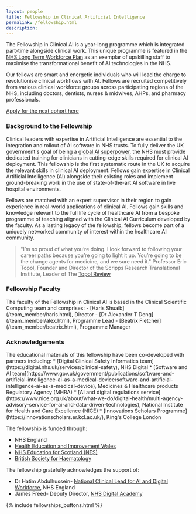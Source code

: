 ```yaml
---
layout: people
title: Fellowship in Clinical Artificial Intelligence
permalink: /fellowship.html
description:
---
```

The Fellowship in Clinical AI is a year-long programme which is integrated part-time alongside clinical work.
This unique programme is featured in the [NHS Long Term Workforce Plan](https://www.england.nhs.uk/publication/nhs-long-term-workforce-plan/) as an exemplar of upskilling staff to maximise the transformational benefit of AI technologies in the NHS.

Our fellows are smart and energetic individuals who will lead the charge to revolutionise clinical workflows with AI.
Fellows are recruited competitively from various clinical workforce groups across participating regions of the NHS, including doctors, dentists, nurses & midwives, AHPs, and pharmacy professionals.

[Apply for the next cohort here](/fellowship_application.html)

<h3 style>Background to the Fellowship</h3>

Clinical leaders with expertise in Artificial Intelligence are essential to the integration and rollout of AI software in NHS trusts. 
To fully deliver the UK government's goal of being a [global AI superpower](https://assets.publishing.service.gov.uk/media/614db4d1e90e077a2cbdf3c4/National_AI_Strategy_-_PDF_version.pdf), the NHS must provide dedicated training for clinicians in cutting-edge skills required for clinical AI deployment.
This fellowship is the first systematic route in the UK to acquire the relevant skills in clinical AI deployment. Fellows  gain expertise in Clinical Artificial Intelligence (AI) alongside their existing roles and implement ground-breaking work in the use of state-of-the-art AI software in live hospital environments.

Fellows are matched with an expert supervisor in their region to gain experience in real-world applications of clinical AI. Fellows gain skills and knowledge relevant to the full life cycle of healthcare AI from a bespoke programme of teaching aligned with the Clinical AI Curriculum developed by the faculty.
As a lasting legacy of the fellowship, fellows become part of a uniquely networked community of interest within the healthcare AI community.

>"I’m so proud of what you’re doing. I look forward to following your career paths because you’re going to light it up. You’re going to be the change agents for medicine, and we sure need it."
>Professor Eric Topol, Founder and Director of the Scripps Research Translational Institute, Leader of The [Topol Review](https://topol.hee.nhs.uk/)

<h3 style>Fellowship Faculty</h3>
The faculty of the Fellowship in Clinical AI is based in the Clinical Scientific Computing team and comprises:
- [Haris Shuaib](/team_member/haris.html),  Director
- [Dr Alexander T Deng](/team_member/alex.html), Programme Lead
- [Beatrix Fletcher](/team_member/beatrix.html), Programme Manager

<h3 style>Acknowledgements</h3>
The educational materials of this fellowship have been co-developed with partners including:
* [Digital Clinical Safety Informatics team](https://digital.nhs.uk/services/clinical-safety), NHS Digital
* [Software and AI team](https://www.gov.uk/government/publications/software-and-artificial-intelligence-ai-as-a-medical-device/software-and-artificial-intelligence-ai-as-a-medical-device), Medicines & Healthcare products Regulatory Agency (MHRA)
* [AI and digital regulations service](https://www.nice.org.uk/about/what-we-do/digital-health/multi-agency-advisory-service-for-ai-and-data-driven-technologies), National Institute for Health and Care Excellence (NICE) 
* [Innovations Scholars Programme](https://innovationscholars.er.kcl.ac.uk/), King's College London

The fellowship is funded through:
* NHS England
* [Health Education and Improvement Wales](https://heiw.nhs.wales/education-and-training/)
* [NHS Education for Scotland (NES)](https://www.nes.scot.nhs.uk/)
* [British Society for Haematology](https://b-s-h.org.uk/)

The fellowship gratefully acknowledges the support of:
* Dr Hatim Abdulhussein- [National Clinical Lead for AI and Digital Workforce](https://digital-transformation.hee.nhs.uk/building-a-digital-workforce/dart-ed), NHS England
* James Freed- Deputy Director, [NHS Digital Academy](https://digital-transformation.hee.nhs.uk/digital-academy/programmes)



{% include fellowships_buttons.html %}

